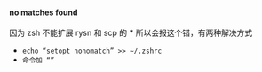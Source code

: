 #### no matches found
因为 zsh 不能扩展 rysn 和 scp 的 **\*** 所以会报这个错，有两种解决方式
- `echo “setopt nonomatch” >> ~/.zshrc `
- `命令加 “”`